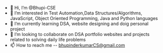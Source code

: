 - 👋 Hi, I’m @Bhupi-CSE
- 👀 I’m interested in Test Automation,Data Structures/Algorithms, JavaScript, Object Oriented Programming, Java and Python languages
- 🌱 I’m currently learning DSA, website designing and doig personal project
- 💞️ I’m looking to collaborate on DSA portfolio websites and projects related to solving daily life problems
- 📫 How to reach me  -- bhupinderkumarCS@gmail.com

<!---
Bhupi-CSE/Bhupi-CSE is a ✨ special ✨ repository because its `README.md` (this file) appears on your GitHub profile.
You can click the Preview link to take a look at your changes.
--->
